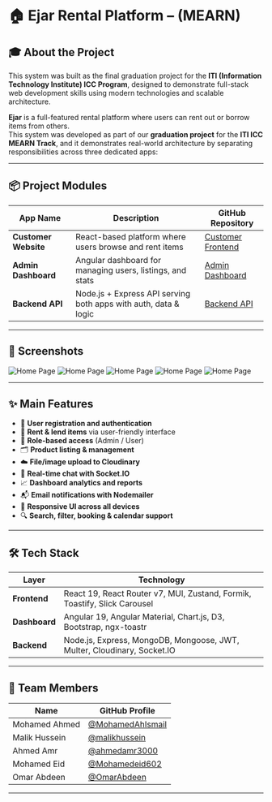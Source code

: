 # 🏠 Ejar Rental Platform – (MEARN)

## 🎓 About the Project

This system was built as the final graduation project for the **ITI (Information Technology Institute) ICC Program**, designed to demonstrate full-stack web development skills using modern technologies and scalable architecture.

**Ejar** is a full-featured rental platform where users can rent out or borrow items from others.  
This system was developed as part of our **graduation project** for the **ITI ICC MEARN Track**, and it demonstrates real-world architecture by separating responsibilities across three dedicated apps:

---

## 📦 Project Modules

| App Name           | Description                                                  | GitHub Repository                                              |
|--------------------|--------------------------------------------------------------|----------------------------------------------------------------|
| **Customer Website** | React-based platform where users browse and rent items         | [Customer Frontend](https://github.com/MohamedAhIsmail/ejar-rental-platform-react) |
| **Admin Dashboard**  | Angular dashboard for managing users, listings, and stats      | [Admin Dashboard](https://github.com/MohamedAhIsmail/ejar-rental-dashboard-angular)          |
| **Backend API**      | Node.js + Express API serving both apps with auth, data & logic | [Backend API](https://github.com/MohamedAhIsmail/ejar-rental-platform-node)               |


---

## 📸 Screenshots

  ![Home Page](screenshots/1.png)
  ![Home Page](screenshots/2.png)
  ![Home Page](screenshots/3.png)
  ![Home Page](screenshots/4.png)
  ![Home Page](screenshots/5.png)

---

## ✨ Main Features

- 🧾 **User registration and authentication**
- 🛒 **Rent & lend items** via user-friendly interface
- 🔐 **Role-based access** (Admin / User)
- 🗂 **Product listing & management**
- ☁️ **File/image upload to Cloudinary**
- 💬 **Real-time chat with Socket.IO**
- 📈 **Dashboard analytics and reports**
- 📬 **Email notifications with Nodemailer**
- 📱 **Responsive UI across all devices**
- 🔍 **Search, filter, booking & calendar support**

---

## 🛠 Tech Stack

| Layer         | Technology                                                                  |
|---------------|-----------------------------------------------------------------------------|
| **Frontend**  | React 19, React Router v7, MUI, Zustand, Formik, Toastify, Slick Carousel   |
| **Dashboard** | Angular 19, Angular Material, Chart.js, D3, Bootstrap, ngx-toastr           |
| **Backend**   | Node.js, Express, MongoDB, Mongoose, JWT, Multer, Cloudinary, Socket.IO     |

---

## 👥 Team Members

| Name          | GitHub Profile                                         |
| ------------- | ------------------------------------------------------ |
| Mohamed Ahmed | [@MohamedAhIsmail](https://github.com/MohamedAhIsmail) |
| Malik Hussein | [@malikhussein](https://github.com/malikhussein)       |
| Ahmed Amr     | [@ahmedamr3000](https://github.com/ahmedamr3000)       |
| Mohamed Eid   | [@Mohamedeid602](https://github.com/Mohamedeid602)     |
| Omar Abdeen   | [@OmarAbdeen](https://github.com/Test0-VC)             |

---